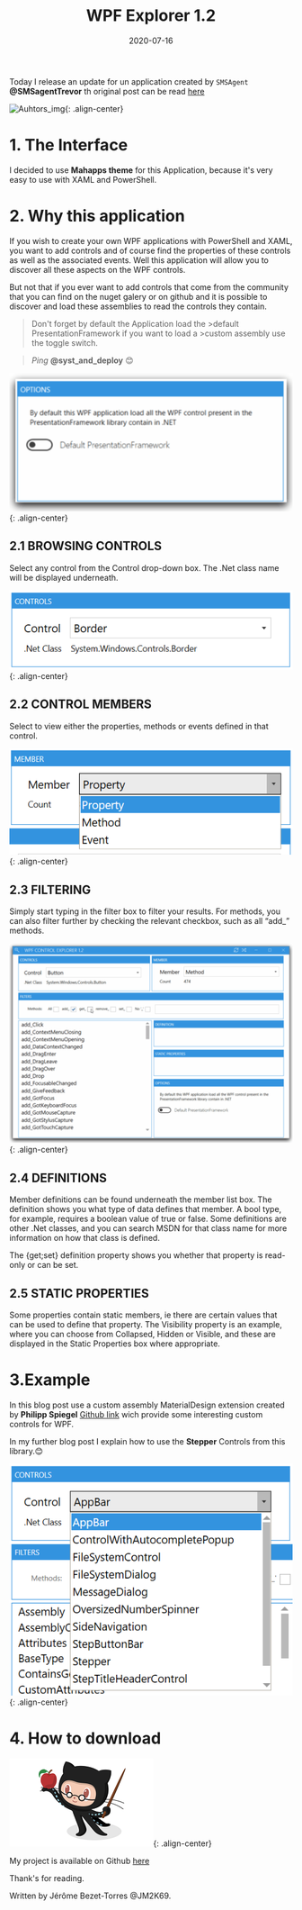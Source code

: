 ﻿---
layout: single
title: "WPF Explorer 1.2"
date: 2020-07-16
tags: 
  - Powershell
  - Controls
  - Explorer
  - XAML
categories:
  - Powershell
  - WPF
  - Mahapps
published: true
comments: true
author_profile: true
header:
  overlay_image: /img/headers/Code04_1920x500.jpg
  og_image: /assets/images/page-header-image.png
  actions:
    - label: "Github"
      url: "https://github.com/JM2K69/WPF_CONTROL_EXPLORER"
#header:
#  teaserlogo:
#  teaser: ''
#  image: #images/headers/Code01_1920x500.jpg
#  caption:
gallery:
  - image_path: ''
    url: ''
    title: ''
toc: true
toc_sticky: true
toc_label: "Table of content"
---


Today I release an update for un application created by `SMSAgent` **@SMSagentTrevor** th original post can be read [here](https://smsagent.blog/tools/wpf-control-explorer/)

![Auhtors_img](/img/WPF_Controller.gif){: .align-center}


# 1. The Interface

I decided to use **Mahapps theme** for this Application, because it's very easy to use with XAML and PowerShell.

# 2. Why this application

If you wish to create your own WPF applications with PowerShell and XAML, you want to add controls and of course find the properties of these controls as well as the associated events. Well this application will allow you to discover all these aspects on the WPF controls.

But not that if you ever want to add controls that come from the community that you can find on the nuget galery or on github and it is possible to discover and load these assemblies to read the controls they contain.

>Don't forget by default the Application load the >default PresentationFramework if you want to load a >custom assembly use the toggle switch.

>*Ping* **@syst_and_deploy** 😊

![Load_assembly](/img/WPF_Controller_L.gif){: .align-center}

## 2.1 BROWSING CONTROLS
Select any control from the Control drop-down box. The .Net class name will be displayed underneath.

![Load_assembly](/img/WPF_Controler_C.PNG){: .align-center}

## 2.2 CONTROL MEMBERS
Select to view either the properties, methods or events defined in that control.

![Load_assembly](/img/WPF_Controler_M.PNG){: .align-center}

## 2.3 FILTERING
Simply start typing in the filter box to filter your results.  For methods, you can also filter further by checking the relevant checkbox, such as all “add_” methods.

![Load_assembly](/img/WPF_Controller_F.gif){: .align-center}


## 2.4 DEFINITIONS
Member definitions can be found underneath the member list box.  The definition shows you what type of data defines that member.  A bool type, for example, requires a boolean value of true or false.  Some definitions are other .Net classes, and you can search MSDN for that class name for more information on how that class is defined.

The {get;set} definition property shows you whether that property is read-only or can be set.

## 2.5 STATIC PROPERTIES
Some properties contain static members, ie there are certain values that can be used to define that property. The Visibility property is an example, where you can choose from Collapsed, Hidden or Visible, and these are displayed in the Static Properties box where appropriate.

# 3.Example
In this blog post use a custom assembly MaterialDesign extension created by **Philipp Spiegel** [Github link](https://github.com/spiegelp/MaterialDesignExtensions) wich provide some interesting custom controls for WPF.

In my further blog post I explain how to use the **Stepper** Controls from this library.😊

![Auhtors_img](/img/WPF_Controler_Ex.PNG){: .align-center}

# 4. How to download

![Auhtors_img](/img/Git1.png){: .align-center}

My project is available on Github [here](https://github.com/JM2K69/WPF_CONTROL_EXPLORER)


Thank's for reading.

Written by Jérôme Bezet-Torres @JM2K69.
